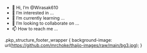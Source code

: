 - 👋 Hi, I’m @Wirasak610
- 👀 I’m interested in ...
- 🌱 I’m currently learning ...
- 💞️ I’m looking to collaborate on ...
- 📫 How to reach me ...

<!---
Wirasak610/Wirasak610 is a ✨ special ✨ repository because its `README.md` (this file) appears on your GitHub profile.
You can click the Preview link to take a look at your changes.
--->
.pkp_structure_footer_wrapper {
    background-image: url(https://github.com/mrchoke/thaijo-images/raw/main/bg3.jpg);
}

